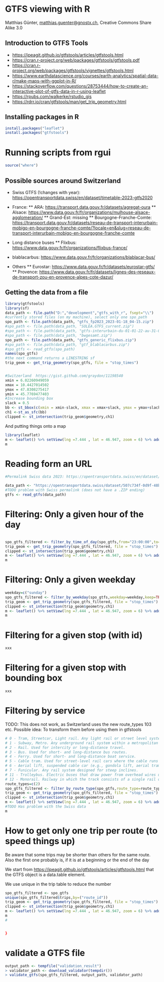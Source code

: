 
# GTFS viewing with R
Matthias Günter, matthias.guenter@gnostx.ch, Creative Commons Share Alike 3.0

## Introduction to GTFS Tools
* https://ipeagit.github.io/gtfstools/articles/gtfstools.html
* https://cran.r-project.org/web/packages/gtfstools/gtfstools.pdf
* https://cran.r-project.org/web/packages/gtfstools/vignettes/gtfstools.html
* https://www.earthdatascience.org/courses/earth-analytics/spatial-data-r/make-maps-with-ggplot-in-R/
* https://stackoverflow.com/questions/28753444/how-to-create-an-interactive-plot-of-gtfs-data-in-r-using-leaflet
* https://rpubs.com/walkerke/rstudio_gis
* https://rdrr.io/cran/gtfstools/man/get_trip_geometry.html

## Installing packages in R
```R
install.packages("leaflet")
install.packages("gtfstools")
```

# Running scripts from rgui
```R
source("where")
```

## Possible sources around Switzerland
* Swiss GTFS (!changes with year): https://opentransportdata.swiss/en/dataset/timetable-2023-gtfs2020
* France:
** ARA: https://transport.data.gouv.fr/datasets/agregat-oura
** Alsace: https://www.data.gouv.fr/fr/organizations/mulhouse-alsace-agglomeration/
** Grand-Est: missing
** Bourgogne-Franche-Comte: https://transport.data.gouv.fr/datasets/reseau-de-transport-interurbain-mobigo-en-bourgogne-franche-comte/?locale=en&slug=reseau-de-transport-interurbain-mobigo-en-bourgogne-franche-comte
* Long distance buses
** Flixbus: https://www.data.gouv.fr/fr/organizations/flixbus-france/
* blablacarbus: https://www.data.gouv.fr/fr/organizations/blablacar-bus/

* Others
** Eurostar: https://www.data.gouv.fr/fr/datasets/eurostar-gtfs/
** Provence: https://www.data.gouv.fr/fr/datasets/lignes-des-reseaux-de-transport-zou-en-provence-alpes-cote-dazur/ 
## Getting the data from a file
```R
library(gtfstools)
library(sf)
data_path <- file.path("D:","development","gtfs_with_r", fsept="\\")
#currently stored files (on my machine), select only one spo_path
spo_path <- file.path(data_path, "gtfs_fp2023_2023-01-18_04-15.zip")
#spo_path <- file.path(data_path, "SOLEA.GTFS_current.zip")
#spo_path <- file.path(data_path, "gtfs-interurbain-du-01-01-22-au-31-08-22.zip")
#spo_path <- file.path(data_path, "bwgesamt.zip")
spo_path <- file.path(data_path, "gtfs_generic_flixbus.zip")
#spo_path <- file.path(data_path, "gtf_blablacarbus.zip")
#spo_gtfs <- read_gtfs(spo_path)
names(spo_gtfs)
#the next command returns a LINESTRING sf
trip_geom <- get_trip_geometry(spo_gtfs, file = "stop_times")


#Switzerland  https://gist.github.com/graydon/11198540
xmin = 6.02260949059
xmax = 10.4427014502
ymax = 47.8308275417
ymin = 45.7769477403
#Increase bounding box
slack = 0.5
bb <- st_bbox(c(xmin = xmin-slack, xmax = xmax+slack, ymax = ymax+slack, ymin = ymin-slack), crs = st_crs(4326))
ch1 <-st_as_sfc(bb)
clipped <- st_intersection(trip_geom$geometry,ch1)
 ```

And putting things onto a map
```R
library(leaflet)
m <- leaflet() %>% setView(lng =7.444 , lat = 46.947, zoom = 6) %>% addTiles() %>% addPolylines(data=clipped)
m
```

# Reading form an URL
```R
#Permalink Swiss data 2023: https://opentransportdata.swiss/en/dataset/timetable-2023-gtfs2020/permalink

data_path <- "https://opentransportdata.swiss/dataset/507c734f-0d9f-48be-843c-7bfd3bf5ec15/resource/afa1055f-21bf-47b5-9421-f64fc9f00bd6/download/gtfs_fp2023_2023-01-25_04-15.zip"
#TODO problem with Swiss permalink (does not have a .ZIP ending)
gtfs <- read_gtfs(data_path)
```
#  Filtering: Only a  given hour of the day
```R

spo_gtfs_filtered <- filter_by_time_of_day(spo_gtfs,from="23:00:00",to="23:59:59",keep=TRUE, full_trips=TRUE,update_frequencies=TRUE)
trip_geom <- get_trip_geometry(spo_gtfs_filtered, file = "stop_times")
clipped <- st_intersection(trip_geom$geometry,ch1)
m <- leaflet() %>% setView(lng =7.444 , lat = 46.947, zoom = 6) %>% addTiles() %>% addPolylines(data=clipped)
m

```
#  Filtering: Only a  given weekday
```R
weekday=c("sunday")
spo_gtfs_filtered <- filter_by_weekday(spo_gtfs,weekday=weekday,keep=TRUE)
trip_geom <- get_trip_geometry(spo_gtfs_filtered, file = "stop_times")
clipped <- st_intersection(trip_geom$geometry,ch1)
m <- leaflet() %>% setView(lng =7.444 , lat = 46.947, zoom = 6) %>% addTiles() %>% addPolylines(data=clipped)
m

```

#  Filtering for a given stop (with id)
```R
xxx

```
#  Filtering for a given stop with bounding box
```R
xxx

```

#  Filtering by service
TODO: This does not work, as Switzerland uses the new route_types 103 etc. Possible idea: To transform them before using them in gtfstools

```R
# 0 - Tram, Streetcar, Light rail. Any light rail or street level system within a metropolitan area.
# 1 - Subway, Metro. Any underground rail system within a metropolitan area.
# 2 - Rail. Used for intercity or long-distance travel.
# 3 - Bus. Used for short- and long-distance bus routes.
# 4 - Ferry. Used for short- and long-distance boat service.
# 5 - Cable tram. Used for street-level rail cars where the cable runs beneath the vehicle, e.g., cable car in San Francisco.
# 6 - Aerial lift, suspended cable car (e.g., gondola lift, aerial tramway). Cable transport where cabins, cars, gondolas or open chairs are suspended by means of one or more cables.
# 7 - Funicular. Any rail system designed for steep inclines.
# 11 - Trolleybus. Electric buses that draw power from overhead wires using poles.
# 12 - Monorail. Railway in which the track consists of a single rail or a beam
route_types=c(2)
spo_gtfs_filtered <- filter_by_route_type(spo_gtfs,route_type=route_types,keep=TRUE)
trip_geom <- get_trip_geometry(spo_gtfs_filtered, file = "stop_times")
clipped <- st_intersection(trip_geom$geometry,ch1)
m <- leaflet() %>% setView(lng =7.444 , lat = 46.947, zoom = 6) %>% addTiles() %>% addPolylines(data=clipped)
#TODO Has problem with the Swiss data
m

```

# How to get only one trip per route (to speed things up) 
Be aware that some trips may be shorter than others for the same route. Also the first one probably is, if it is at a beginning or the end of the day

We start from https://ipeagit.github.io/gtfstools/articles/gtfstools.html that the GTFS object is a data.table element.

We use unique in the trip table to reduce the number

```R
spo_gtfs_filtered <- spo_gtfs
unique(spo_gtfs_filtered$trips,by=("route_id"))
trip_geom <- get_trip_geometry(spo_gtfs_filtered, file = "stop_times")
clipped <- st_intersection(trip_geom$geometry,ch1)
m <- leaflet() %>% setView(lng =7.444 , lat = 46.947, zoom = 6) %>% addTiles() %>% addPolylines(data=clipped)
m
# 


}

```

# validate a GTFS file
``` R
output_path <- tempfile("validation_result")
> validator_path <- download_validator(tempdir())
> validate_gtfs(spo_gtfs_filtered, output_path, validator_path)
```
